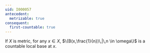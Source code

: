 ```yaml
---
uid: I000057
antecedent:
  metrizable: true
consequent:
  first-countable: true
---
```

If $X$ is metric, for any $x \in X$, $\{B(x,\frac{1}{n})\,|\,n \in \omega\}$ is a countable local base at $x$.

